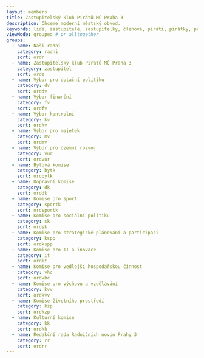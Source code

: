 ```yaml
--- 
layout: members
title: Zastupitelský klub Pirátů MČ Praha 3
description: Chceme moderní městský obvod.
keywords: lidé, zastupitelé, zastupitelky, členové, piráti, pirátky, příznivci
viewMode: grouped # or alltogether
groups:
  - name: Naši radní
    category: radni
    sort: ordr
  - name: Zastupitelský klub Pirátů MČ Praha 3
    category: zastupitel
    sort: ordz
  - name: Výbor pro dotační politiku
    category: dv
    sort: orddv
  - name: Výbor finanční
    category: fv
    sort: ordfv   
  - name: Výbor kontrolní
    category: kv
    sort: ordkv
  - name: Výbor pro majetek
    category: mv
    sort: ordmv  
  - name: Výbor pro územní rozvoj
    category: vur
    sort: ordvur 
  - name: Bytová komise
    category: bytk
    sort: ordbytk 
  - name: Dopravní komise
    category: dk
    sort: orddk 
  - name: Komise pro sport
    category: sportk
    sort: ordsportk
  - name: Komise pro sociální politiku
    category: sk
    sort: ordsk 
  - name: Komise pro strategické plánování a participaci
    category: kspp
    sort: ordkspp
  - name: Komise pro IT a inovace
    category: it
    sort: ordit
  - name: Komise pro vedlejší hospodářskou činnost
    category: vhc
    sort: ordvhc
  - name: Komise pro výchovu a vzdělávání
    category: kvv
    sort: ordkvv
  - name: Komise životního prostředí
    category: kzp
    sort: ordkzp
  - name: Kulturní komise
    category: kk
    sort: ordkk
  - name: Redakční rada Radničních novin Prahy 3
    category: rr
    sort: ordrr
---
```

